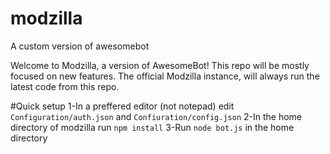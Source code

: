 # modzilla
A custom version of awesomebot

Welcome to Modzilla, a version of AwesomeBot! 
This repo will be mostly focused on new features. The official Modzilla instance, will always run the latest code from this repo.

#Quick setup
1-In a preffered editor (not notepad) edit `Configuration/auth.json` and `Confiuration/config.json`
2-In the home directory of modzilla run `npm install`
3-Run `node bot.js` in the home directory
